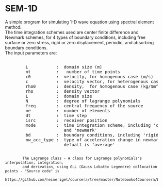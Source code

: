 # SEM-1D
A simple program for simulating 1-D wave equation using spectral element method.<br> The time integration schemes used are center finite difference and Newmark schemes, for 4 types of boundary conditions, including free surface or zero stress, rigid or zero displacement, periodic, and absorbing boundary conditions.<br>
The input parameters are:<br>
<pre> 
        L           :  domain size (m)
        nt          :   number of time points
        c0          :  velocity, for homogenous case (m/s)
        c           :  velocity vector, for heterogenous case
        rho0        :  density,  for homogenous case (kg/$m^3$)
        rho         :  density vector
        L           :  domain size
        N           :  degree of lagrange polynomials
        freq        :  central frequency of the source
        ne          :  number of elements
        dt          :  time step
        isrc        :  receiver position
        mode        :  time integration scheme, including 'cfd' (centered finite difference) 
                       and 'newmark'
        bd          :  boundary conditions, including 'rigid', 'free', 'absorbing', 'periodic'
        nw_acc_type :  type of acceleration change in newmark method, including 'average','linear'
                       defualt is 'average'<br>
</pre>
            The Lagrange class - A class for Lagrange polynomials's interpolation, integration, 
            and derivation, using GLL (Gauss Lobatto Legendre) collocation points - "Source code" is 
            https://github.com/heinerigel/coursera/tree/master/Notebooks4Coursera/W9
              
